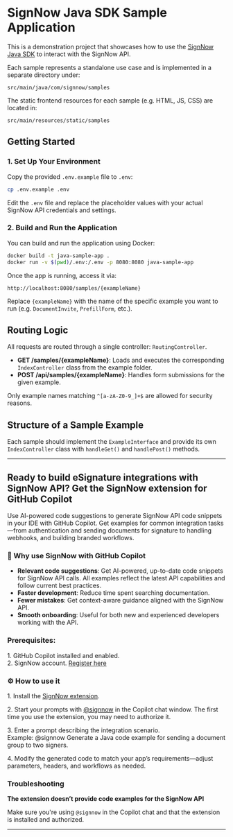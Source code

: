 # SignNow Java SDK Sample Application

This is a demonstration project that showcases how to use the [SignNow Java SDK](https://github.com/signnow/SNJavaSDK) to interact with the SignNow API.

Each sample represents a standalone use case and is implemented in a separate directory under:

```
src/main/java/com/signnow/samples
```

The static frontend resources for each sample (e.g. HTML, JS, CSS) are located in:

```
src/main/resources/static/samples
```

## Getting Started

### 1. Set Up Your Environment

Copy the provided `.env.example` file to `.env`:

```bash
cp .env.example .env
```

Edit the `.env` file and replace the placeholder values with your actual SignNow API credentials and settings.

### 2. Build and Run the Application

You can build and run the application using Docker:

```bash
docker build -t java-sample-app .
docker run -v $(pwd)/.env:/.env -p 8080:8080 java-sample-app
```

Once the app is running, access it via:

```
http://localhost:8080/samples/{exampleName}
```

Replace `{exampleName}` with the name of the specific example you want to run (e.g. `DocumentInvite`, `PrefillForm`, etc.).

## Routing Logic

All requests are routed through a single controller: `RoutingController`.

* **GET /samples/{exampleName}**: Loads and executes the corresponding `IndexController` class from the example folder.
* **POST /api/samples/{exampleName}**: Handles form submissions for the given example.

Only example names matching `^[a-zA-Z0-9_]+$` are allowed for security reasons.

## Structure of a Sample Example

Each sample should implement the `ExampleInterface` and provide its own `IndexController` class with `handleGet()` and `handlePost()` methods.

____

## Ready to build eSignature integrations with SignNow API? Get the SignNow extension for GitHub Copilot

Use AI-powered code suggestions to generate SignNow API code snippets in your IDE with GitHub Copilot. Get examples for common integration tasks—from authentication and sending documents for signature to handling webhooks, and building branded workflows.

###  **🚀 Why use SignNow with GitHub Copilot**

* **Relevant code suggestions**: Get AI-powered, up-to-date code snippets for SignNow API calls. All examples reflect the latest API capabilities and follow current best practices.
* **Faster development**: Reduce time spent searching documentation.
* **Fewer mistakes**: Get context-aware guidance aligned with the SignNow API.
* **Smooth onboarding**: Useful for both new and experienced developers working with the API.

### **Prerequisites:**

1\. GitHub Copilot installed and enabled.  
2\. SignNow account. [Register here](https://www.signnow.com/developers)

### ⚙️ **How to use it**

1\. Install the [SignNow extension](https://github.com/apps/signnow).

2\. Start your prompts with [@signnow](https://github.com/signnow) in the Copilot chat window. The first time you use the extension, you may need to authorize it.

3\. Enter a prompt describing the integration scenario.   
Example: @signnow Generate a Java code example for sending a document group to two signers.

4\. Modify the generated code to match your app’s requirements—adjust parameters, headers, and workflows as needed.

### **Troubleshooting**
**The extension doesn’t provide code examples for the SignNow API**

Make sure you're using `@signnow` in the Copilot chat and that the extension is installed and authorized.

____

